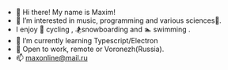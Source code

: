 - 👋 Hi there! My name is Maxim!
- 👀 I’m interested in music, programming and various sciences:microscope:.
- I enjoy :bicyclist: cycling , :snowboarder:snowboarding and :swimmer: swimming .
- 🌱 I’m currently learning Typescript/Electron
- 💞️ Open to work, remote or Voronezh(Russia).
- 📫 [maxonline@mail.ru](mailto:maxonline@mail.ru)

<!---
boorav4ik/boorav4ik is a ✨ special ✨ repository because its `README.md` (this file) appears on your GitHub profile.
You can click the Preview link to take a look at your changes.
--->
